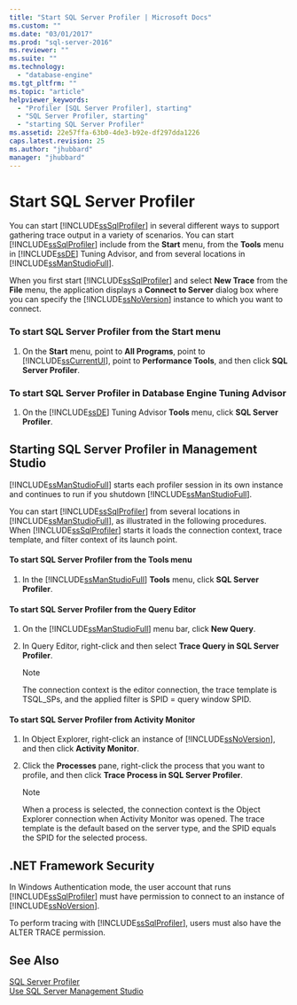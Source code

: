 ```yaml
---
title: "Start SQL Server Profiler | Microsoft Docs"
ms.custom: ""
ms.date: "03/01/2017"
ms.prod: "sql-server-2016"
ms.reviewer: ""
ms.suite: ""
ms.technology: 
  - "database-engine"
ms.tgt_pltfrm: ""
ms.topic: "article"
helpviewer_keywords: 
  - "Profiler [SQL Server Profiler], starting"
  - "SQL Server Profiler, starting"
  - "starting SQL Server Profiler"
ms.assetid: 22e57ffa-63b0-4de3-b92e-df297dda1226
caps.latest.revision: 25
ms.author: "jhubbard"
manager: "jhubbard"
---
```

# Start SQL Server Profiler
  You can start [!INCLUDE[ssSqlProfiler](../../analysis-services/data-mining/includes/sssqlprofiler-md.md)] in several different ways to support gathering trace output in a variety of scenarios. You can start [!INCLUDE[ssSqlProfiler](../../analysis-services/data-mining/includes/sssqlprofiler-md.md)] include from the **Start** menu, from the **Tools** menu in [!INCLUDE[ssDE](../../analysis-services/instances/install/windows/includes/ssde-md.md)] Tuning Advisor, and from several locations in [!INCLUDE[ssManStudioFull](../../advanced-analytics/r-services/includes/ssmanstudiofull-md.md)].  
  
 When you first start [!INCLUDE[ssSqlProfiler](../../analysis-services/data-mining/includes/sssqlprofiler-md.md)] and select **New Trace** from the **File** menu, the application displays a **Connect to Server** dialog box where you can specify the [!INCLUDE[ssNoVersion](../../advanced-analytics/r-services/includes/ssnoversion-md.md)] instance to which you want to connect.  
  
### To start SQL Server Profiler from the Start menu  
  
1.  On the **Start** menu, point to **All Programs**, point to [!INCLUDE[ssCurrentUI](../../analysis-services/instances/install/windows/includes/sscurrentui-md.md)], point to **Performance Tools**, and then click **SQL Server Profiler**.  
  
### To start SQL Server Profiler in Database Engine Tuning Advisor  
  
1.  On the [!INCLUDE[ssDE](../../analysis-services/instances/install/windows/includes/ssde-md.md)] Tuning Advisor **Tools** menu, click **SQL Server Profiler**.  
  
## Starting SQL Server Profiler in Management Studio  
 [!INCLUDE[ssManStudioFull](../../advanced-analytics/r-services/includes/ssmanstudiofull-md.md)] starts each profiler session in its own instance and continues to run if you shutdown [!INCLUDE[ssManStudioFull](../../advanced-analytics/r-services/includes/ssmanstudiofull-md.md)].  
  
 You can start [!INCLUDE[ssSqlProfiler](../../analysis-services/data-mining/includes/sssqlprofiler-md.md)] from several locations in [!INCLUDE[ssManStudioFull](../../advanced-analytics/r-services/includes/ssmanstudiofull-md.md)], as illustrated in the following procedures. When [!INCLUDE[ssSqlProfiler](../../analysis-services/data-mining/includes/sssqlprofiler-md.md)] starts it loads the connection context, trace template, and filter context of its launch point.  
  
#### To start SQL Server Profiler from the Tools menu  
  
1.  In the [!INCLUDE[ssManStudioFull](../../advanced-analytics/r-services/includes/ssmanstudiofull-md.md)] **Tools** menu, click **SQL Server Profiler**.  
  
#### To start SQL Server Profiler from the Query Editor  
  
1.  On the [!INCLUDE[ssManStudioFull](../../advanced-analytics/r-services/includes/ssmanstudiofull-md.md)] menu bar, click **New Query**.  
  
2.  In Query Editor, right-click and then select **Trace Query in SQL Server Profiler**.  
  
    > [!NOTE]  
    >  The connection context is the editor connection, the trace template is TSQL_SPs, and the applied filter is SPID = query window SPID.  
  
#### To start SQL Server Profiler from Activity Monitor  
  
1.  In Object Explorer, right-click an instance of [!INCLUDE[ssNoVersion](../../advanced-analytics/r-services/includes/ssnoversion-md.md)], and then click **Activity Monitor**.  
  
2.  Click the **Processes** pane, right-click the process that you want to profile, and then click **Trace Process in SQL Server Profiler**.  
  
    > [!NOTE]  
    >  When a process is selected, the connection context is the Object Explorer connection when Activity Monitor was opened. The trace template is the default based on the server type, and the SPID equals the SPID for the selected process.  
  
## .NET Framework Security  
 In Windows Authentication mode, the user account that runs [!INCLUDE[ssSqlProfiler](../../analysis-services/data-mining/includes/sssqlprofiler-md.md)] must have permission to connect to an instance of [!INCLUDE[ssNoVersion](../../advanced-analytics/r-services/includes/ssnoversion-md.md)].  
  
 To perform tracing with [!INCLUDE[ssSqlProfiler](../../analysis-services/data-mining/includes/sssqlprofiler-md.md)], users must also have the ALTER TRACE permission.  
  
## See Also  
 [SQL Server Profiler](../../tools/sql-server-profiler/sql-server-profiler.md)   
 [Use SQL Server Management Studio](../Topic/Use%20SQL%20Server%20Management%20Studio.md)  
  
  